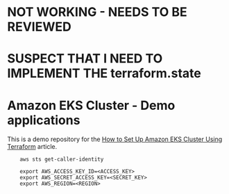 # NOT WORKING - NEEDS TO BE REVIEWED
# SUSPECT THAT I NEED TO IMPLEMENT THE terraform.state

# Amazon EKS Cluster - Demo applications

This is a demo repository for the [How to Set Up Amazon EKS Cluster Using Terraform](https://hands-on.cloud/how-to-set-up-amazon-eks-cluster-using-terraform/) article.

```
    aws sts get-caller-identity

    export AWS_ACCESS_KEY_ID=<ACCESS_KEY>
    export AWS_SECRET_ACCESS_KEY=<SECRET_KEY>
    export AWS_REGION=<REGION>  


```

